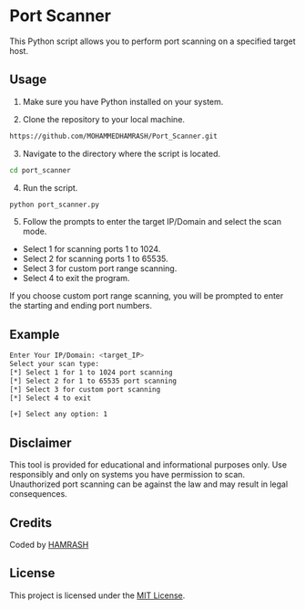 # Port Scanner

This Python script allows you to perform port scanning on a specified target host.

## Usage

1. Make sure you have Python installed on your system.

2. Clone the repository to your local machine.

```bash
https://github.com/MOHAMMEDHAMRASH/Port_Scanner.git
```

3. Navigate to the directory where the script is located.

```bash
cd port_scanner
```

4. Run the script.

```bash
python port_scanner.py
```

5. Follow the prompts to enter the target IP/Domain and select the scan mode.

- Select 1 for scanning ports 1 to 1024.
- Select 2 for scanning ports 1 to 65535.
- Select 3 for custom port range scanning.
- Select 4 to exit the program.

If you choose custom port range scanning, you will be prompted to enter the starting and ending port numbers.

## Example

```bash
Enter Your IP/Domain: <target_IP>
Select your scan type:
[*] Select 1 for 1 to 1024 port scanning
[*] Select 2 for 1 to 65535 port scanning
[*] Select 3 for custom port scanning
[*] Select 4 to exit

[+] Select any option: 1
```

## Disclaimer

This tool is provided for educational and informational purposes only. Use responsibly and only on systems you have permission to scan. Unauthorized port scanning can be against the law and may result in legal consequences.

## Credits

Coded by [HAMRASH](https://github.com/HAMRASH)

## License

This project is licensed under the [MIT License](LICENSE).
